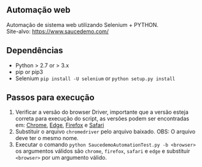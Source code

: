 ## Automação web 
Automação de sistema web utilizando Selenium + PYTHON. <br>
Site-alvo: https://www.saucedemo.com/

## Dependências
- Python > 2.7 or > 3.x
- pip or pip3
- Selenium ```pip install -U selenium``` or ```python setup.py install```

## Passos para execução
1. Verificar a versão do browser Driver, importante que a versão esteja correta para execução do script, as versões podem ser encontradas em: [Chrome](https://sites.google.com/a/chromium.org/chromedriver/downloads), [Edge](https://developer.microsoft.com/en-us/microsoft-edge/tools/webdriver/), [Firefox](https://github.com/mozilla/geckodriver/releases) e [Safari](https://webkit.org/blog/6900/webdriver-support-in-safari-10/)
2. Substituir o arquivo ```chromedriver``` pelo arquivo baixado. OBS: O arquivo deve ter o mesmo nome.
3. Executar o comando ```python SaucedemoAutomationTest.py -b <browser>``` os argumentos válidos são ```chrome```, ```firefox```, ```safari``` e ```edge``` e substituir ```<browser>``` por um argumento válido.